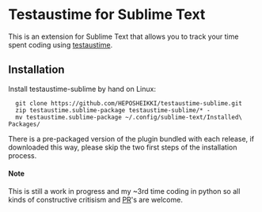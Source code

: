 
# Testaustime for Sublime Text

This is an extension for Sublime Text that allows you to track your time spent coding using [testaustime](https://github.com/Testaustime).


## Installation

Install testaustime-sublime by hand on Linux:

```
  git clone https://github.com/HEPOSHEIKKI/testaustime-sublime.git
  zip testaustime.sublime-package testaustime-sublime/* -
  mv testaustime.sublime-package ~/.config/sublime-text/Installed\ Packages/
```
There is a pre-packaged version of the plugin bundled with each release, if downloaded this way, please skip the two first steps of the installation process.

#### Note

This is still a work in progress and my ~3rd time coding in python so all kinds of constructive critisism and [PR](https://github.com/HEPOSHEIKKI/testaustime-sublime/compare)'s are welcome.
